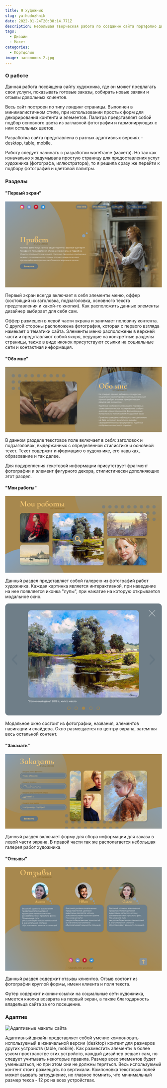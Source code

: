 ```yaml
---
title: Я художник
slug: ya-hudozhnik
date: 2022-01-24T20:38:14.771Z
description: Небольшая творческая работа по созданию сайта портфолио для художника.
tags:
  - Дизайн
  - Макет
categories:
  - Портфолио
image: заголовок-2.jpg
---
```

### О работе

Данная работа посвящена сайту художника, где он может предлагать свои услуги, показывать готовые заказы, собирать новые заявки и отзывы довольных клиентов.

Весь сайт построен по типу лэндинг страницы. Выполнен в минималистичном стиле, при использовании простых форм для декорирования контента и элементов. Палитра представляет собой подбор основного цвета из заглавной фотографии и гармонирующих с ним остальных цветов.

Разработка сайта представлена в разных адаптивных версиях - desktop, table, mobile.

Работу следует начинать с разработки wareframe (макета). Но так как  изначально я задумывала простую страницу для предоставления услуг художника (фотографа, иллюстратора), то я решила сразу же перейти к подбору фотографий и цветовой палитры.

### Разделы

#### "Первый экран"

![Первый экран](раздел-1-.png)

Первый экран всегда включает в себя элементы меню, оффер (состоящий из заголовка, подзаголовка, основного текста представления и какой-то кнопки). Как расположить данные элементы дизайнер выбирает для себя сам. 

Оффер размешен в левой части экрана и занимает половину контента. С другой стороны расположена фотография, которая с первого взгляда намекает о тематики сайта. Элементы меню расположены в верхней части и представляют собой якоря, ведущие на конкретные разделы страницы, также в виде иконок присутствуют ссылки на социальные сети и контактная информация.

#### "Обо мне"

![Обо мне](обо-мне.png)

В данном разделе текстовое поле включает в себя: заголовок и подзаголовок, выдержанных с определенной стилистике и основной текст. Текст содержит информацию о художнике, его навыках, образование и так далее. 

Для подкрепления текстовой информации присутствует фрагмент фотографии и элемент фигурного декора, стилистически дополняющих этот раздел.

#### "Мои работы"

![Мои работы](работы.png)

Данный раздел представляет собой галерею из фотографий работ художника. Каждая картинка является интерактивной, при наведение на нее появляется иконка "лупы", при нажатие на которую открывается модальное окно.

![Модальное окно](окно-фото.-1440-px.png)

Модальное окно состоит из фотографии, названия, элементов навигации и слайдера. Окно размещается по центру экрана, затемняя весь остальной контент.

#### "Заказать"

![Форма заказа](форма.png)

Данный раздел включает форму для сбора информации для заказа в левой части экрана. В правой части так же располагается небольшая галерея работ художника. 

#### "Отзывы"

![Отзывы и футер](отзовы.png)

Данный раздел содержит отзывы клиентов. Отзыв состоит из фотографии круглой формы, имени клиента и поля текста.

Футер содержит иконки-ссылки на социальные сети художника, имеется кнопка возврата на первый экран, а также благодарность владельца сайта за его посещение.

### Адаптив

![Адаптивные макеты сайта ](все-версии.png)

Адаптивный дизайн представляет собой умение компоновать используемый в изначальной версии (desktop) контент для размеров других устройств (table, mobile). Как разместить элементы в более узком пространстве этих устройств, каждый дизайнер решает сам, но следует учитывать некоторые правила. Размер всех элементов будет уменьшаться, но при этом они не должны теряться.  Весь используемый контент стоит размещать по вертикали. Компоновка текстовых полей может вызвать затруднение, но главное помнить, что минимальный размер текса - 12 px на всех устройствах.